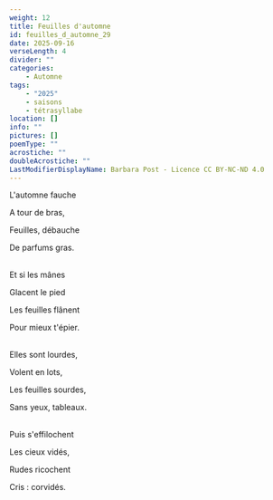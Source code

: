 ```yaml
---
weight: 12
title: Feuilles d'automne
id: feuilles_d_automne_29
date: 2025-09-16
verseLength: 4
divider: ""
categories:
    - Automne
tags:
    - "2025"
    - saisons
    - tétrasyllabe
location: []
info: ""
pictures: []
poemType: ""
acrostiche: ""
doubleAcrostiche: ""
LastModifierDisplayName: Barbara Post - Licence CC BY-NC-ND 4.0
---
```

L'automne fauche

A tour de bras,

Feuilles, débauche

De parfums gras.

 \
Et si les mânes

Glacent le pied

Les feuilles flânent

Pour mieux t'épier.

 \
Elles sont lourdes,

Volent en lots,

Les feuilles sourdes,

Sans yeux, tableaux.

 \
Puis s'effilochent

Les cieux vidés,

Rudes ricochent

Cris : corvidés.
